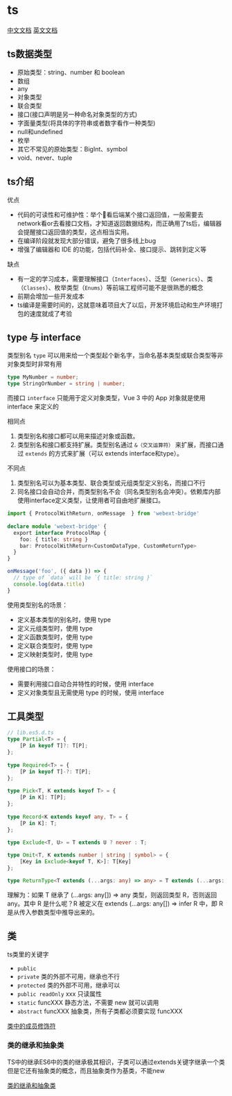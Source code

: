 # ts

[中文文档](https://chorer.github.io/Vuepress-TypeScriptDoc/Handbook/TheTypeScriptHandbook.html#%E5%85%B3%E4%BA%8E%E6%9C%AC%E6%89%8B%E5%86%8C)
[英文文档](https://www.typescriptlang.org/docs/handbook/intro.html)

## ts数据类型

- 原始类型：string、number 和 boolean
- 数组
- any
- 对象类型
- 联合类型
- 接口(接口声明是另一种命名对象类型的方式)
- 字面量类型(将具体的字符串或者数字看作一种类型)
- null和undefined
- 枚举
- 其它不常见的原始类型：BigInt、symbol
- void、never、tuple

## ts介绍

优点

- 代码的可读性和可维护性：举个🌰看后端某个接口返回值，一般需要去network看or去看接口文档，才知道返回数据结构，而正确用了ts后，编辑器会提醒接口返回值的类型，这点相当实用。
- 在编译阶段就发现大部分错误，避免了很多线上bug
- 增强了编辑器和 IDE 的功能，包括代码补全、接口提示、跳转到定义等

缺点

- 有一定的学习成本，需要理解接口（`Interfaces`）、泛型（`Generics`）、类（`Classes`）、枚举类型（`Enums`）等前端工程师可能不是很熟悉的概念
- 前期会增加一些开发成本
- ts编译是需要时间的，这就意味着项目大了以后，开发环境启动和生产环境打包的速度就成了考验

## type 与 interface

类型别名 `type` 可以用来给一个类型起个新名字，当命名基本类型或联合类型等非对象类型时非常有用

```ts
type MyNumber = number;
type StringOrNumber = string | number;
```

而接口 `interface` 只能用于定义对象类型，Vue 3 中的 App 对象就是使用 interface 来定义的

相同点

1. 类型别名和接口都可以用来描述对象或函数。
2. 类型别名和接口都支持扩展。类型别名通过 `&（交叉运算符）` 来扩展，而接口通过 `extends` 的方式来扩展（可以 extends interface和type）。

不同点

1. 类型别名可以为基本类型、联合类型或元组类型定义别名，而接口不行
2. 同名接口会自动合并，而类型别名不会（同名类型别名会冲突）。依赖库内部使用interface定义类型，让使用者可自由地扩展接口。

```ts
import { ProtocolWithReturn, onMessage  } from 'webext-bridge'
​
declare module 'webext-bridge' {
  export interface ProtocolMap {
    foo: { title: string }
    bar: ProtocolWithReturn<CustomDataType, CustomReturnType>
  }
}

onMessage('foo', ({ data }) => {
  // type of `data` will be `{ title: string }`
  console.log(data.title)
}
```

使用类型别名的场景：

- 定义基本类型的别名时，使用 type
- 定义元组类型时，使用 type
- 定义函数类型时，使用 type
- 定义联合类型时，使用 type
- 定义映射类型时，使用 type

使用接口的场景：

- 需要利用接口自动合并特性的时候，使用 interface
- 定义对象类型且无需使用 type 的时候，使用 interface

## 工具类型

```ts
// lib.es5.d.ts
type Partial<T> = {
    [P in keyof T]?: T[P];
};
​
type Required<T> = {
    [P in keyof T]-?: T[P];
};
​
type Pick<T, K extends keyof T> = {
    [P in K]: T[P];
};
​
type Record<K extends keyof any, T> = {
    [P in K]: T;
};
​
type Exclude<T, U> = T extends U ? never : T;

type Omit<T, K extends number | string | symbol> = {
    [Key in Exclude<keyof T, K>]: T[Key]
};

type ReturnType<T extends (...args: any) => any> = T extends (...args: any) => infer R ? R : any;
```

理解为：如果 T 继承了 (...args: any[]) => any 类型，则返回类型 R，否则返回 any。其中 R 是什么呢？R 被定义在 extends (...args: any[]) => infer R 中，即 R 是从传入参数类型中推导出来的。

## 类

ts类里的关键字

- `public`
- `private` 类的外部不可用，继承也不行
- `protected` 类的外部不可用，继承可以
- `public readOnly` xxx 只读属性
- `static` funcXXX 静态方法，不需要 new 就可以调用
- `abstract` funcXXX 抽象类，所有子类都必须要实现 funcXXX

[类中的成员修饰符](https://p6-juejin.byteimg.com/tos-cn-i-k3u1fbpfcp/53988daf69b144e9b5e0a3bc413cd96c~tplv-k3u1fbpfcp-zoom-in-crop-mark:1304:0:0:0.awebp?)

### 类的继承和抽象类

TS中的继承ES6中的类的继承极其相识，子类可以通过extends关键字继承一个类
但是它还有抽象类的概念，而且抽象类作为基类，不能new

[类的继承和抽象类](https://p3-juejin.byteimg.com/tos-cn-i-k3u1fbpfcp/e6fe2eb768c14bdbb3736cc6cee7199d~tplv-k3u1fbpfcp-zoom-in-crop-mark:1304:0:0:0.awebp?)